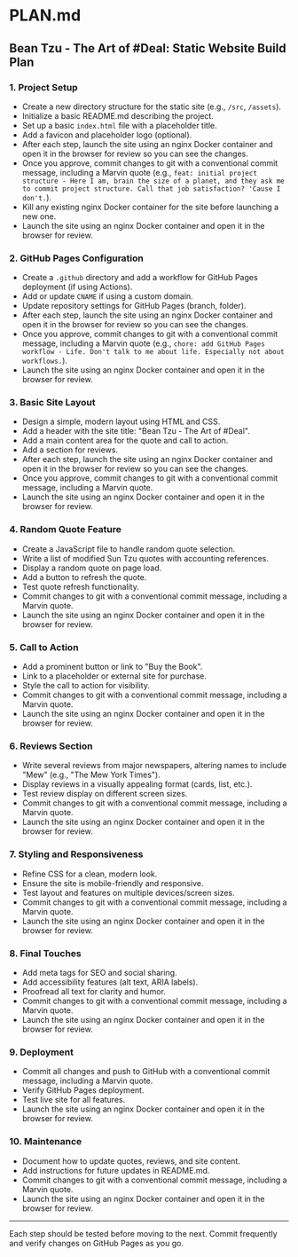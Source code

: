 # PLAN.md

## Bean Tzu - The Art of #Deal: Static Website Build Plan

### 1. Project Setup

- Create a new directory structure for the static site (e.g., `/src`, `/assets`).
- Initialize a basic README.md describing the project.
- Set up a basic `index.html` file with a placeholder title.
- Add a favicon and placeholder logo (optional).
- After each step, launch the site using an nginx Docker container and open it in the browser for review so you can see the changes.
- Once you approve, commit changes to git with a conventional commit message, including a Marvin quote (e.g., `feat: initial project structure - Here I am, brain the size of a planet, and they ask me to commit project structure. Call that job satisfaction? 'Cause I don't.`).
- Kill any existing nginx Docker container for the site before launching a new one.
- Launch the site using an nginx Docker container and open it in the browser for review.

### 2. GitHub Pages Configuration

- Create a `.github` directory and add a workflow for GitHub Pages deployment (if using Actions).
- Add or update `CNAME` if using a custom domain.
- Update repository settings for GitHub Pages (branch, folder).
- After each step, launch the site using an nginx Docker container and open it in the browser for review so you can see the changes.
- Once you approve, commit changes to git with a conventional commit message, including a Marvin quote (e.g., `chore: add GitHub Pages workflow - Life. Don't talk to me about life. Especially not about workflows.`).
- Launch the site using an nginx Docker container and open it in the browser for review.

### 3. Basic Site Layout

- Design a simple, modern layout using HTML and CSS.
- Add a header with the site title: "Bean Tzu - The Art of #Deal".
- Add a main content area for the quote and call to action.
- Add a section for reviews.
- After each step, launch the site using an nginx Docker container and open it in the browser for review so you can see the changes.
- Once you approve, commit changes to git with a conventional commit message, including a Marvin quote.
- Launch the site using an nginx Docker container and open it in the browser for review.

### 4. Random Quote Feature

- Create a JavaScript file to handle random quote selection.
- Write a list of modified Sun Tzu quotes with accounting references.
- Display a random quote on page load.
- Add a button to refresh the quote.
- Test quote refresh functionality.
- Commit changes to git with a conventional commit message, including a Marvin quote.
- Launch the site using an nginx Docker container and open it in the browser for review.

### 5. Call to Action

- Add a prominent button or link to "Buy the Book".
- Link to a placeholder or external site for purchase.
- Style the call to action for visibility.
- Commit changes to git with a conventional commit message, including a Marvin quote.
- Launch the site using an nginx Docker container and open it in the browser for review.

### 6. Reviews Section

- Write several reviews from major newspapers, altering names to include "Mew" (e.g., "The Mew York Times").
- Display reviews in a visually appealing format (cards, list, etc.).
- Test review display on different screen sizes.
- Commit changes to git with a conventional commit message, including a Marvin quote.
- Launch the site using an nginx Docker container and open it in the browser for review.

### 7. Styling and Responsiveness

- Refine CSS for a clean, modern look.
- Ensure the site is mobile-friendly and responsive.
- Test layout and features on multiple devices/screen sizes.
- Commit changes to git with a conventional commit message, including a Marvin quote.
- Launch the site using an nginx Docker container and open it in the browser for review.

### 8. Final Touches

- Add meta tags for SEO and social sharing.
- Add accessibility features (alt text, ARIA labels).
- Proofread all text for clarity and humor.
- Commit changes to git with a conventional commit message, including a Marvin quote.
- Launch the site using an nginx Docker container and open it in the browser for review.

### 9. Deployment

- Commit all changes and push to GitHub with a conventional commit message, including a Marvin quote.
- Verify GitHub Pages deployment.
- Test live site for all features.
- Launch the site using an nginx Docker container and open it in the browser for review.

### 10. Maintenance

- Document how to update quotes, reviews, and site content.
- Add instructions for future updates in README.md.
- Commit changes to git with a conventional commit message, including a Marvin quote.
- Launch the site using an nginx Docker container and open it in the browser for review.

---

Each step should be tested before moving to the next. Commit frequently and verify changes on GitHub Pages as you go.
